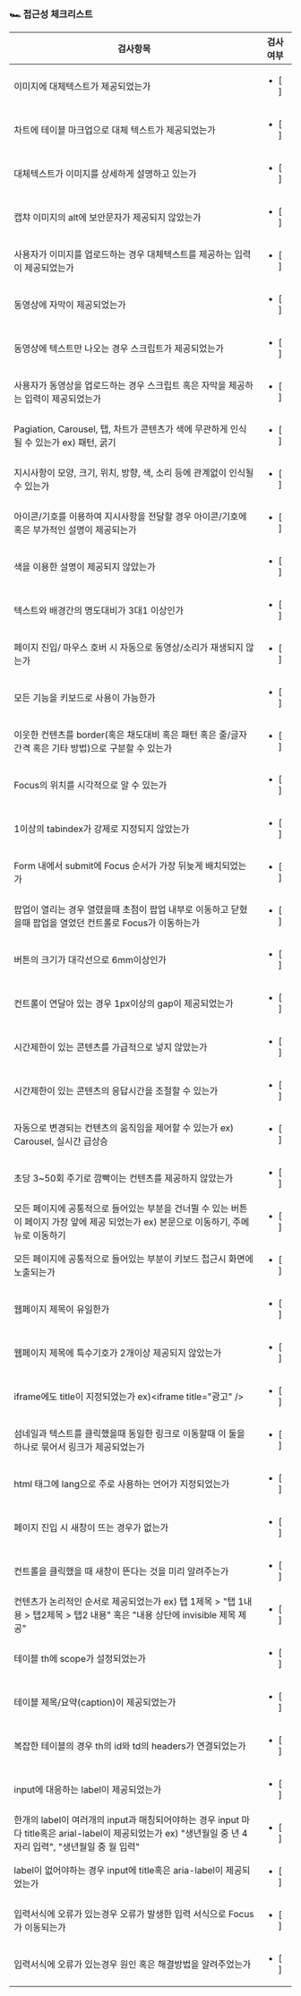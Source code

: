 ### 🏎 접근성 체크리스트


| 검사항목 | 검사여부 |
|----------|-----|
| 이미지에 대체텍스트가 제공되었는가 |<ul><li>[ ] </li></ul>|
| 차트에 테이블 마크업으로 대체 텍스트가 제공되었는가 |<ul><li>[ ] </li></ul>|
| 대체텍스트가 이미지를 상세하게 설명하고 있는가 |<ul><li>[ ] </li></ul>|
| 캡챠 이미지의 alt에 보안문자가 제공되지 않았는가 |<ul><li>[ ] </li></ul>|
| 사용자가 이미지를 업로드하는 경우 대체텍스트를 제공하는 입력이 제공되었는가 |<ul><li>[ ] </li></ul>|
| 동영상에 자막이 제공되었는가 |<ul><li>[ ] </li></ul>|
| 동영상에 텍스트만 나오는 경우 스크립트가 제공되었는가 |<ul><li>[ ] </li></ul>|
| 사용자가 동영상을 업로드하는 경우 스크립트 혹은 자막을 제공하는 입력이 제공되었는가 |<ul><li>[ ] </li></ul>|
| Pagiation, Carousel, 탭, 차트가 콘텐츠가 색에 무관하게 인식될 수 있는가 ex) 패턴, 굵기 |<ul><li>[ ] </li></ul>|
| 지시사항이 모양, 크기, 위치, 방향, 색, 소리 등에 관계없이 인식될 수 있는가 |<ul><li>[ ] </li></ul>|
| 아이콘/기호를 이용하여 지시사항을 전달할 경우 아이콘/기호에혹은 부가적인 설명이 제공되는가 |<ul><li>[ ] </li></ul>|
| 색을 이용한 설명이 제공되지 않았는가 |<ul><li>[ ] </li></ul>|
| 텍스트와 배경간의 명도대비가 3대1 이상인가 |<ul><li>[ ] </li></ul>|
| 페이지 진입/ 마우스 호버 시 자동으로 동영상/소리가 재생되지 않는가 |<ul><li>[ ] </li></ul>|
| 모든 기능을 키보드로 사용이 가능한가 |<ul><li>[ ] </li></ul>|
| 이웃한 컨텐츠를 border(혹은 채도대비 혹은 패턴 혹은 줄/글자 간격 혹은 기타 방법)으로 구분할 수 있는가 |<ul><li>[ ] </li></ul>|
| Focus의 위치를 시각적으로 알 수 있는가 |<ul><li>[ ] </li></ul>|
| 1이상의 tabindex가 강제로 지정되지 않았는가 |<ul><li>[ ] </li></ul>|
| Form 내에서 submit에 Focus 순서가 가장 뒤늦게 배치되었는가 |<ul><li>[ ] </li></ul>|
| 팝업이 열리는 경우 열렸을때 초점이 팝업 내부로 이동하고 닫혔을때 팝업을 열었던 컨트롤로 Focus가 이동하는가 |<ul><li>[ ] </li></ul>|
| 버튼의 크기가 대각선으로 6mm이상인가 |<ul><li>[ ] </li></ul>|
| 컨트롤이 연달아 있는 경우 1px이상의 gap이 제공되었는가 |<ul><li>[ ] </li></ul>|
| 시간제한이 있는 콘텐츠를 가급적으로 넣지 않았는가 |<ul><li>[ ] </li></ul>|
| 시간제한이 있는 콘텐츠의 응답시간을 조절할 수 있는가 |<ul><li>[ ] </li></ul>|
| 자동으로 변경되는 컨텐츠의 움직임을 제어할 수 있는가 ex) Carousel, 실시간 급상승 |<ul><li>[ ] </li></ul>|
| 초당 3~50회 주기로 깜빡이는 컨텐츠를 제공하지 않았는가 |<ul><li>[ ] </li></ul>|
| 모든 페이지에 공통적으로 들어있는 부분을 건너뛸 수 있는 버튼이 페이지 가장 앞에 제공 되었는가 ex) 본문으로 이동하기, 주메뉴로 이동하기 |<ul><li>[ ] </li></ul>|
| 모든 페이지에 공통적으로 들어있는 부분이 키보드 접근시 화면에 노출되는가 |<ul><li>[ ] </li></ul>|
| 웹페이지 제목이 유일한가 |<ul><li>[ ] </li></ul>|
| 웹페이지 제목에 특수기호가 2개이상 제공되지 않았는가 |<ul><li>[ ] </li></ul>|
| iframe에도 title이 지정되었는가 ex)&lt;iframe title=&quot;광고&quot; /&gt; |<ul><li>[ ] </li></ul>|
| 섬네일과 텍스트를 클릭했을때 동일한 링크로 이동할때 이 둘을 하나로 묶어서 링크가 제공되었는가 |<ul><li>[ ] </li></ul>|
| html 태그에 lang으로 주로 사용하는 언어가 지정되었는가 |<ul><li>[ ] </li></ul>|
| 페이지 진입 시 새창이 뜨는 경우가 없는가 |<ul><li>[ ] </li></ul>|
| 컨트롤을 클릭했을 때 새창이 뜬다는 것을 미리 알려주는가 |<ul><li>[ ] </li></ul>|
| 컨텐츠가 논리적인 순서로 제공되었는가 ex) 탭 1제목 &gt; &quot;탭 1내용 &gt; 탭2제목 &gt; 탭2 내용&quot; 혹은 &quot;내용 상단에 invisible 제목 제공&quot; |<ul><li>[ ] </li></ul>|
| 테이블 th에 scope가 설정되었는가 |<ul><li>[ ] </li></ul>|
| 테이블 제목/요약(caption)이 제공되었는가 |<ul><li>[ ] </li></ul>|
| 복잡한 테이블의 경우 th의 id와 td의 headers가 연결되었는가 |<ul><li>[ ] </li></ul>|
| input에 대응하는 label이 제공되었는가 |<ul><li>[ ] </li></ul>|
| 한개의 label이 여러개의 input과 매칭되어야하는 경우 input 마다 title혹은 arial-label이 제공되었는가 ex) &quot;생년월일 중 년 4자리 입력&quot;, &quot;생년월일 중 월 입력&quot; |<ul><li>[ ] </li></ul>|
| label이 없어야하는 경우 input에 title혹은 aria-label이 제공되었는가 |<ul><li>[ ] </li></ul>|
| 입력서식에 오류가 있는경우 오류가 발생한 입력 서식으로 Focus가 이동되는가 |<ul><li>[ ] </li></ul>|
| 입력서식에 오류가 있는경우 원인 혹은 해결방법을 알려주었는가 |<ul><li>[ ] </li></ul>|
